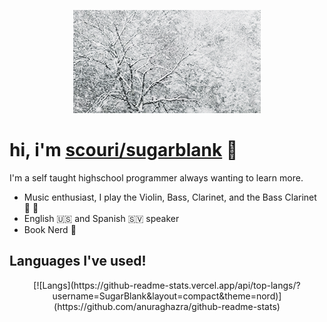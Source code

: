 <p align="center">
  <img src="https://github.com/SugarBlank/SugarBlank/blob/main/assets/Snow.gif">
</p>

# hi, i'm [scouri/sugarblank](https://github.com/SugarBlank) :wave:
I'm a self taught highschool programmer always wanting to learn more.
* Music enthusiast, I play the Violin, Bass, Clarinet, and the Bass Clarinet 🎵 :violin:
* English 🇺🇸 and Spanish 🇸🇻 speaker 
* Book Nerd 📖

## Languages I've used!
<p align="center">
[![Langs](https://github-readme-stats.vercel.app/api/top-langs/?username=SugarBlank&layout=compact&theme=nord)](https://github.com/anuraghazra/github-readme-stats)
</p>
<!--
**SugarBlank/SugarBlank** is a ✨ _special_ ✨ repository because its `README.md` (this file) appears on your GitHub profile.

Here are some ideas to get you started:

- 🔭 I’m currently working on ...
- 🌱 I’m currently learning ...
- 👯 I’m looking to collaborate on ...
- 🤔 I’m looking for help with ...
- 💬 Ask me about ...
- 📫 How to reach me: ...
- 😄 Pronouns: ...
- ⚡ Fun fact: ...
-->
